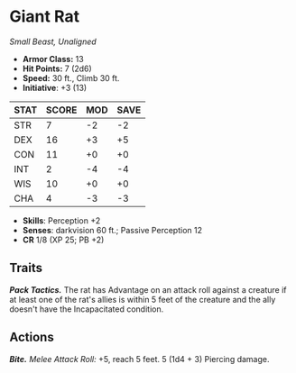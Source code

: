# Giant Rat

*Small Beast, Unaligned*

- **Armor Class:** 13
- **Hit Points:** 7 (2d6)
- **Speed:** 30 ft., Climb 30 ft.
- **Initiative**: +3 (13)

|STAT|SCORE|MOD|SAVE|
| --- | --- | --- | ---- |
| STR | 7 | -2 | -2 |
| DEX | 16 | +3 | +5 |
| CON | 11 | +0 | +0 |
| INT | 2 | -4 | -4 |
| WIS | 10 | +0 | +0 |
| CHA | 4 | -3 | -3 |

- **Skills**: Perception +2
- **Senses**: darkvision 60 ft.; Passive Perception 12
- **CR** 1/8 (XP 25; PB +2)

## Traits

***Pack Tactics.*** The rat has Advantage on an attack roll against a creature if at least one of the rat's allies is within 5 feet of the creature and the ally doesn't have the Incapacitated condition.


## Actions

***Bite.*** *Melee Attack Roll:* +5, reach 5 feet. 5 (1d4 + 3) Piercing damage.


